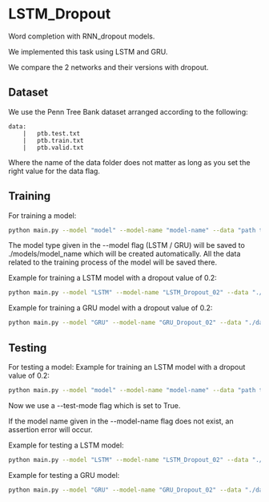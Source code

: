 # LSTM_Dropout
Word completion with RNN_dropout models.

We implemented this task using LSTM and GRU.

We compare the 2 networks and their versions with dropout.

## Dataset
We use the Penn Tree Bank dataset arranged according to the following:
```
data:
    |   ptb.test.txt
    |   ptb.train.txt
    |   ptb.valid.txt
```
Where the name of the data folder does not matter as long as you set the right value for the data flag.

## Training
For training a model:
```bash
python main.py --model "model" --model-name "model-name" --data "path to data folder" dropout "dropout" --epochs "epochs" lr "lr"
```
The model type given in the --model flag (LSTM / GRU) will be saved to ./models/model_name which will be created automatically.
All the data related to the training process of the model will be saved there.

Example for training a LSTM model with a dropout value of 0.2:
```bash
python main.py --model "LSTM" --model-name "LSTM_Dropout_02" --data "./data" dropout 0.2 --epochs 40 lr 20
```

Example for training a GRU model with a dropout value of 0.2:
```bash
python main.py --model "GRU" --model-name "GRU_Dropout_02" --data "./data" dropout 0.2 --epochs 40 lr 20
```

## Testing
For testing a model:
Example for training an LSTM model with a dropout value of 0.2:
```bash
python main.py --model "model" --model-name "model-name" --data "path to data folder" --test-mode True
```
Now we use a --test-mode flag which is set to True.

If the model name given in the --model-name flag does not exist, an assertion error will occur.

Example for testing a LSTM model:
```bash
python main.py --model "LSTM" --model-name "LSTM_Dropout_02" --data "./data" --test-mode True
```

Example for testing a GRU model:
```bash
python main.py --model "GRU" --model-name "GRU_Dropout_02" --data "./data" --test-mode True
```
